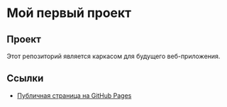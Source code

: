 # Мой первый проект

## Проект

Этот репозиторий является каркасом для будущего веб-приложения.

## Ссылки

- [Публичная страница на GitHub Pages](https://daniildddd.github.io/frontendAndBackendDevelopment/src/index.html)

